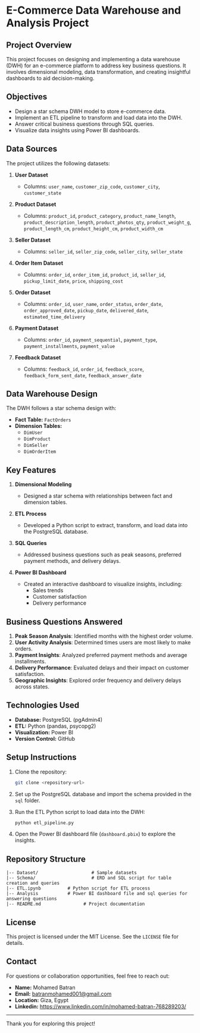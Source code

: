 # E-Commerce Data Warehouse and Analysis Project

## Project Overview
This project focuses on designing and implementing a data warehouse (DWH) for an e-commerce platform to address key business questions. It involves dimensional modeling, data transformation, and creating insightful dashboards to aid decision-making.

## Objectives
- Design a star schema DWH model to store e-commerce data.
- Implement an ETL pipeline to transform and load data into the DWH.
- Answer critical business questions through SQL queries.
- Visualize data insights using Power BI dashboards.


## Data Sources
The project utilizes the following datasets:

1. **User Dataset**
   - Columns: `user_name`, `customer_zip_code`, `customer_city`, `customer_state`

2. **Product Dataset**
   - Columns: `product_id`, `product_category`, `product_name_length`, `product_description_length`, `product_photos_qty`, `product_weight_g`, `product_length_cm`, `product_height_cm`, `product_width_cm`

3. **Seller Dataset**
   - Columns: `seller_id`, `seller_zip_code`, `seller_city`, `seller_state`

4. **Order Item Dataset**
   - Columns: `order_id`, `order_item_id`, `product_id`, `seller_id`, `pickup_limit_date`, `price`, `shipping_cost`

5. **Order Dataset**
   - Columns: `order_id`, `user_name`, `order_status`, `order_date`, `order_approved_date`, `pickup_date`, `delivered_date`, `estimated_time_delivery`

6. **Payment Dataset**
   - Columns: `order_id`, `payment_sequential`, `payment_type`, `payment_installments`, `payment_value`

7. **Feedback Dataset**
   - Columns: `feedback_id`, `order_id`, `feedback_score`, `feedback_form_sent_date`, `feedback_answer_date`

## Data Warehouse Design

The DWH follows a star schema design with:

- **Fact Table:** `FactOrders`
- **Dimension Tables:**
  - `DimUser`
  - `DimProduct`
  - `DimSeller`
  - `DimOrderItem`

## Key Features

1. **Dimensional Modeling**
   - Designed a star schema with relationships between fact and dimension tables.

2. **ETL Process**
   - Developed a Python script to extract, transform, and load data into the PostgreSQL database.

3. **SQL Queries**
   - Addressed business questions such as peak seasons, preferred payment methods, and delivery delays.

4. **Power BI Dashboard**
   - Created an interactive dashboard to visualize insights, including:
     - Sales trends
     - Customer satisfaction
     - Delivery performance

## Business Questions Answered
1. **Peak Season Analysis**: Identified months with the highest order volume.
2. **User Activity Analysis**: Determined times users are most likely to make orders.
3. **Payment Insights**: Analyzed preferred payment methods and average installments.
4. **Delivery Performance**: Evaluated delays and their impact on customer satisfaction.
5. **Geographic Insights**: Explored order frequency and delivery delays across states.

## Technologies Used
- **Database:** PostgreSQL (pgAdmin4)
- **ETL:** Python (pandas, psycopg2)
- **Visualization:** Power BI
- **Version Control:** GitHub

## Setup Instructions

1. Clone the repository:
   ```bash
   git clone <repository-url>
   ```

2. Set up the PostgreSQL database and import the schema provided in the `sql` folder.

3. Run the ETL Python script to load data into the DWH:
   ```bash
   python etl_pipeline.py
   ```

4. Open the Power BI dashboard file (`dashboard.pbix`) to explore the insights.

## Repository Structure

```
|-- Dataset/                    # Sample datasets
|-- Schema/                     # ERD and SQL script for table creation and queries
|-- ETL.ipynb          # Python script for ETL process
|-- Analysis           # Power BI dashboard file and sql queries for answering questions
|-- README.md                # Project documentation
```

## License
This project is licensed under the MIT License. See the `LICENSE` file for details.

## Contact
For questions or collaboration opportunities, feel free to reach out:

- **Name:** Mohamed Batran
- **Email:** batranmohamed001@gmail.com
- **Location:** Giza, Egypt
- **Linkedin:** https://www.linkedin.com/in/mohamed-batran-768289203/

---

Thank you for exploring this project!
